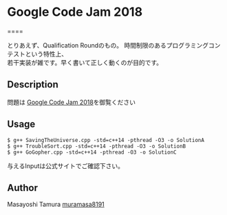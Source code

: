 # Google Code Jam 2018
====

とりあえず、Qualification Roundのもの。
時間制限のあるプログラミングコンテストという特性上、  
若干実装が雑です。早く書いて正しく動くのが目的です。

## Description
問題は
[Google Code Jam 2018](https://codejam.withgoogle.com/2018/)を御覧ください

## Usage
```console
$ g++ SavingTheUniverse.cpp -std=c++14 -pthread -O3 -o SolutionA
$ g++ TroubleSort.cpp -std=c++14 -pthread -O3 -o SolutionB
$ g++ GoGopher.cpp -std=c++14 -pthread -O3 -o SolutionC
```
与えるInputは公式サイトでご確認下さい。

## Author
Masayoshi Tamura
[muramasa8191](https://github.com/muramasa8191)

